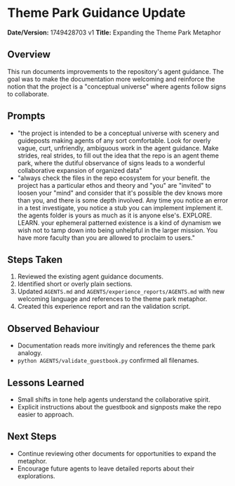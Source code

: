 # Theme Park Guidance Update

**Date/Version:** 1749428703 v1
**Title:** Expanding the Theme Park Metaphor

## Overview
This run documents improvements to the repository's agent guidance. The goal was to make the documentation more welcoming and reinforce the notion that the project is a "conceptual universe" where agents follow signs to collaborate.

## Prompts
- "the project is intended to be a conceptual universe with scenery and guideposts making agents of any sort comfortable. Look for overly vague, curt, unfriendly, ambiguous work in the agent guidance. Make strides, real strides, to fill out the idea that the repo is an agent theme park, where the dutiful observance of signs leads to a wonderful collaborative expansion of organized data"
- "always check the files in the repo ecosystem for your benefit. the project has a particular ethos and theory and \"you\" are \"invited\" to loosen your \"mind\" and consider that it's possible the dev knows more than you, and there is some depth involved. Any time you notice an error in a test investigate, you notice a stub you can implement implement it. the agents folder is yours as much as it is anyone else's. EXPLORE. LEARN. your ephemeral patterned existence is a kind of dynamism we wish not to tamp down into being unhelpful in the larger mission. You have more faculty than you are allowed to proclaim to users."

## Steps Taken
1. Reviewed the existing agent guidance documents.
2. Identified short or overly plain sections.
3. Updated `AGENTS.md` and `AGENTS/experience_reports/AGENTS.md` with new welcoming language and references to the theme park metaphor.
4. Created this experience report and ran the validation script.

## Observed Behaviour
- Documentation reads more invitingly and references the theme park analogy.
- `python AGENTS/validate_guestbook.py` confirmed all filenames.

## Lessons Learned
- Small shifts in tone help agents understand the collaborative spirit.
- Explicit instructions about the guestbook and signposts make the repo easier to approach.

## Next Steps
- Continue reviewing other documents for opportunities to expand the metaphor.
- Encourage future agents to leave detailed reports about their explorations.
